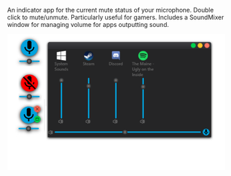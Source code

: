 An indicator app for the current mute status of your microphone. Double click to mute/unmute. Particularly useful for gamers. Includes a SoundMixer window for managing volume for apps outputting sound.

![](/SoundMixer/Resources/screenshot.png?raw=true "Mic On/Off")
